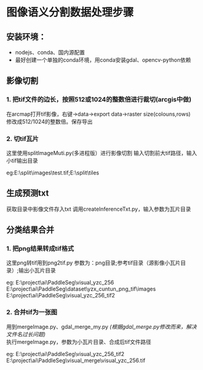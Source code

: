 # 图像语义分割数据处理步骤
## 安装环境：
* nodejs、conda、国内源配置
* 最好创建一个单独的conda环境，用conda安装gdal、opencv-python依赖
## 影像切割
### 1. 把tif文件的边长，按照512或1024的整数倍进行裁切(arcgis中做)
在arcmap打开tif影像，右键->data->export data->raster size(colouns,rows)
修改成512/1024的整数倍。保存导出
### 2. 切tif瓦片
这里使用splitImageMuti.py(多进程版）进行影像切割
输入切割前大tif路径，输入小tif输出目录

eg:E:\split\images\test.tif;E:\split\tiles

## 生成预测txt
获取目录中影像文件存入txt
调用createInferenceTxt.py，输入参数为瓦片目录

## 分类结果合并
### 1. 把png结果转成tif格式
这里png转tif用到png2tif.py
参数为：png目录;参考tif目录（源影像小瓦片目录）;输出小瓦片目录

eg:
E:\project\ai\PaddleSeg\visual_yzc_256
E:\project\ai\PaddleSeg\dataset\yzx_cuntun_png_tif\images
E:\project\ai\PaddleSeg\visual_yzc_256_tif2
### 2. 合并tif为一张图
用到mergeImage.py、gdal_merge_my.py *(根据gdal_merge.py修改而来，解决文件名过长问题)*    
执行mergeImage.py，参数为小瓦片目录、合成后tif文件路径

eg:
E:\project\ai\PaddleSeg\visual_yzc_256_tif2
E:\project\ai\PaddleSeg\visual_merge\visual_yzc_256.tif

